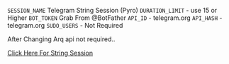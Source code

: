 `SESSION_NAME` Telegram String Session (Pyro)
`DURATION_LIMIT` - use 15 or Higher
`BOT_TOKEN` Grab From @BotFather
`API_ID` - telegram.org
`API_HASH` - telegram.org
`SUDO_USERS` - Not Required

After Changing Arq api not required..

[Click Here For String Session](https://repl.it/@SpEcHiDe/GenerateStringSession)
